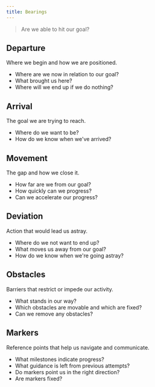 ```yaml
---
title: Bearings
---
```


> Are we able to hit our goal?

## Departure

Where we begin and how we are positioned.

* Where are we now in relation to our goal?
* What brought us here?
* Where will we end up if we do nothing?

## Arrival

The goal we are trying to reach.

* Where do we want to be?
* How do we know when we've arrived?

## Movement

The gap and how we close it.

* How far are we from our goal?
* How quickly can we progress?
* Can we accelerate our progress?

## Deviation

Action that would lead us astray.

* Where do we not want to end up?
* What moves us away from our goal?
* How do we know when we're going astray?

## Obstacles

Barriers that restrict or impede our activity.

* What stands in our way?
* Which obstacles are movable and which are fixed?
* Can we remove any obstacles?

## Markers

Reference points that help us navigate and communicate.

* What milestones indicate progress?
* What guidance is left from previous attempts?
* Do markers point us in the right direction?
* Are markers fixed?